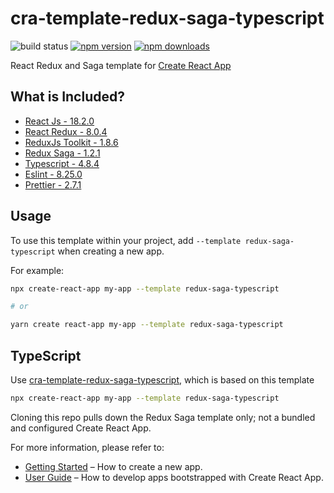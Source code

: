 # cra-template-redux-saga-typescript

![build status](https://img.shields.io/github/workflow/status/dulajdeshan/cra-template-redux-saga-typescript/Run%20Tests/main)
[![npm version](https://img.shields.io/npm/v/cra-template-redux-saga-typescript)](https://www.npmjs.com/package/cra-template-redux-saga-typescript)
[![npm downloads](https://img.shields.io/npm/dm/cra-template-redux-saga-typescript.svg?style=flat-square)](https://www.npmjs.com/package/cra-template-redux-saga-typescript)

React Redux and Saga template for [Create React App](https://github.com/facebook/create-react-app)

## What is Included?
- [React Js - 18.2.0](https://www.npmjs.com/package/react)
- [React Redux - 8.0.4](https://www.npmjs.com/package/react-redux)
- [ReduxJs Toolkit - 1.8.6](https://www.npmjs.com/package/@reduxjs/toolkit)
- [Redux Saga - 1.2.1](https://www.npmjs.com/package/redux-saga)
- [Typescript - 4.8.4](https://www.npmjs.com/package/typescript)
- [Eslint - 8.25.0](https://www.npmjs.com/package/eslint)
- [Prettier - 2.7.1](https://www.npmjs.com/package/prettier)

## Usage

To use this template within your project, add `--template redux-saga-typescript` when creating a new app.

For example:

```sh
npx create-react-app my-app --template redux-saga-typescript

# or

yarn create react-app my-app --template redux-saga-typescript
```

## TypeScript

Use [cra-template-redux-saga-typescript](https://www.npmjs.com/package/cra-template-redux-saga-typescript), which is based on this template

```sh
npx create-react-app my-app --template redux-saga-typescript
```

Cloning this repo pulls down the Redux Saga template only; not a bundled and configured Create React App.

For more information, please refer to:

- [Getting Started](https://create-react-app.dev/docs/getting-started) – How to create a new app.
- [User Guide](https://create-react-app.dev) – How to develop apps bootstrapped with Create React App.